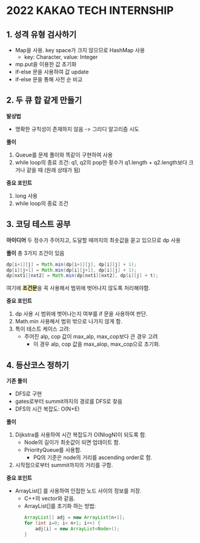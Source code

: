 # 2022 KAKAO TECH INTERNSHIP

## 1. 성격 유형 검사하기

- Map을 사용. key space가 크지 않으므로 HashMap 사용
  - key: Character, value: Integer
- mp.put을 이용한 값 초기화
- if-else 문을 사용하여 값 update
- if-else 문을 통해 사전 순 비교


## 2. 두 큐 합 같게 만들기

**발상법**
- 명확한 규칙성이 존재하지 않음 -> 그리디 알고리즘 시도

**풀이**
1. Queue를 문제 풀이와 똑같이 구현하여 사용
2. while loop의 종료 조건: q1, q2의 pop한 횟수가 q1.length + q2.length보다 크거나 같을 때 (원래 상태가 됨)

**중요 포인트**
1. long 사용
2. while loop의 종료 조건


## 3. 코딩 테스트 공부

**아이디어**
두 정수가 주어지고, 도달할 때까지의 최솟값을 묻고 있으므로 dp 사용

**풀이**
총 3가지 조건이 있음
```java
dp[i+1][j] = Math.min(dp[i+1][j], dp[i][j] + 1);
dp[i][j+1] = Math.min(dp[i][j+1], dp[i][j] + 1);
dp[nxt1][nxt2] = Math.min(dp[nxt1][nxt2], dp[i][j] + t);
```

여기에 <span style='background-color: #fff5b1'>**조건문**</span>을 꼭 사용해서 범위에 벗어나지 않도록 처리해야함.

**중요 포인트**
1. dp 사용 시 범위에 벗어나는지 여부를 if 문을 사용하여 판단.
2. Math.min 사용해서 범위 밖으로 나가지 않게 함.
3. 특이 테스트 케이스 고려:
   - 주어진 alp, cop 값이 max_alp, max_cop보다 큰 경우 고려
     - 이 경우 alp, cop 값을 max_alop, max_cop으로 초기화.


## 4. 등산코스 정하기

**기존 풀이**
- DFS로 구현
- gates로부터 summit까지의 경로를 DFS로 찾음
- DFS의 시간 복잡도: O(N+E)
  
**풀이**
1. Dijkstra를 사용하여 시간 복잡도가 O(NlogN)이 되도록 함.
   - Node의 길이가 최솟값이 되면 업데이트 함.
   - PriorityQueue를 사용함.
      - PQ의 기준은 node의 거리를 ascending order로 함.
2. 시작점으로부터 summit까지의 거리를 구함.


**중요 포인트**
- ArrayList[] 를 사용하여 인접한 노드 사이의 정보를 저장.
  - C++의 vector<vector>와 같음.
  - ArrayList[]를 초기화 하는 방법:
    ```java
    ArrayList[] adj = new ArrayList[n+1];
    for (int i=0; i< n+1; i++) {
        adj[i] = new ArrayList<Node>();
    }
    ```
